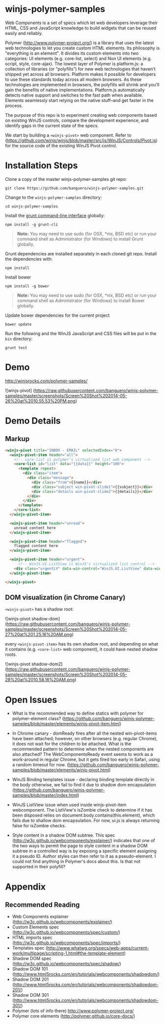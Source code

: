 winjs-polymer-samples
=====================

Web Components is a set of specs which let web developers leverage their HTML, CSS and JavaScript knowledge to build widgets that can be reused easily and reliably.

Polymer (http://www.polymer-project.org/) is a library that uses the latest web technologies to let you create custom HTML elements. Its philosophy is "everything is an element". It divides its custom elements into two categories: UI elements (e.g. core-list, select) and Non UI elements (e.g. script, style, core-ajax). The lowest layer of Polymer is platform.js: a collection of libraries (or “polyfills”) for new web technologies that haven’t shipped yet across all browsers. Platform makes it possible for developers to use these standards today across all modern browsers. As these technologies are implemented in browsers, the polyfills will shrink and you’ll gain the benefits of native implementations. Platform.js automatically detects native support and switches to the fast path when available. Elements seamlessly start relying on the native stuff–and get faster in the process.

The purpose of this repo is to experiment creating web components based on existing WinJS controls, compare the development experience, and identify gaps in the current state of the specs.

We start by building a `<winjs-pivot>` web component. Refer to (https://github.com/winjs/winjs/blob/master/src/js/WinJS/Controls/Pivot.js) for the source code of the existing WinJS Pivot control.

# Installation Steps

Clone a copy of the master winjs-polymer-samples git repo:
```
git clone https://github.com/banguero/winjs-polymer-samples.git
```

Change to the `winjs-polymer-samples` directory:
```
cd winjs-polymer-samples
```

Install the [grunt command-line interface](https://github.com/gruntjs/grunt-cli) globally:
```
npm install -g grunt-cli
```

> **Note:** You may need to use sudo (for OSX, *nix, BSD etc) or run your command shell as Administrator (for Windows) to install Grunt globally.

Grunt dependencies are installed separately in each cloned git repo. Install the dependencies with:
```
npm install
```

Install bower
```
npm install -g bower
```

> **Note:** You may need to use sudo (for OSX, *nix, BSD etc) or run your command shell as Administrator (for Windows) to install Bower globally.

Update bower dependencies for the current project
```
bower update
```

Run the following and the WinJS JavaScript and CSS files will be put in the `bin` directory:
```
grunt test
```

# Demo

http://winjsrocks.com/polymer-samples/

![winjs-pivot] (https://raw.githubusercontent.com/banguero/winjs-polymer-samples/master/screenshots/Screen%20Shot%202014-05-26%20at%2010.55.53%20PM.png)

# Demo Details

## Markup

```html
<winjs-pivot title="INBOX - EMAIL" selectedIndex="0">
  <winjs-pivot-item header="all">
    <!-- core-list is polymer's virtualized list web component -->
    <core-list id="list" data="{{data}}" height="100">
      <template repeat>
        <div class="item">
          <div class="message">
            <div class="from">{{name}}</div>
            <div class="subject win-pivot-slide1">{{subject}}</div>
            <div class="details win-pivot-slide2">{{details}}</div>
          </div>
        </div>
      </template>
    </core-list>
  </winjs-pivot-item>

  <winjs-pivot-item header="unread">
    unread content here
  </winjs-pivot-item>

  <winjs-pivot-item header="flagged">
    flagged content here
  </winjs-pivot-item>

  <winjs-pivot-item header="urgent">
      <!-- WinJS.UI.ListView is WinJS's virtualized list control -->
    <div class="urgentLV" data-win-control="WinJS.UI.ListView" data-win-options="{ itemDataSource: Urgent.dataSource, layout: { type: WinJS.UI.ListLayout }, itemTemplate: select('.mailItemTemplate'), selectionMode: 'none' }"></div>
  </winjs-pivot-item>

</winjs-pivot>
```

## DOM visualization (in Chrome Canary)

`<winjs-pivot>` has a shadow root:

![winjs-pivot shadow-dom] (https://raw.githubusercontent.com/banguero/winjs-polymer-samples/master/screenshots/Screen%20Shot%202014-05-27%20at%201.25.16%20AM.png)

every `<winjs-pivot-item>` has its own shadow root, and depending on what it contains (e.g. `<core-list>` web component), it could have nested shadow roots.

![winjs-pivot shadow-dom2] (https://raw.githubusercontent.com/banguero/winjs-polymer-samples/master/screenshots/Screen%20Shot%202014-05-28%20at%2010.58.16%20AM.png)

# Open Issues

* What is the recommended way to define statics with polymer for polymer-element class? (https://github.com/banguero/winjs-polymer-samples/blob/master/elements/winjs-pivot-item.html)

* In Chrome canary - domReady fires after all the nested win-pivot-items have been attached; however, on other browsers (e.g. regular Chrome), it does not wait for the children to be attached. What is the recommended pattern to determine when the nested components are also attached? The WebComponentsReady event seems to work as a work-around in regular Chrome, but it gets fired too early in Safari, using a random timeout for now. (https://github.com/banguero/winjs-polymer-samples/blob/master/elements/winjs-pivot.html)

* WinJS Binding templates issue - declaring binding template directly in the body otherwise, we fail to find it due to shadow dom encapsulation (https://github.com/banguero/winjs-polymer-samples/blob/master/index.html)

* WinJS ListView issue when used inside winjs-pivot-item webcomponent. The ListView's isZombie check to determine if it has been disposed relies on document.body.contains(this.element), which fails due to shallow dom encapsulation. For now, ui.js is always returning false for isZombie checks.

* Style content in a shadow DOM subtree. This spec (http://w3c.github.io/webcomponents/explainer/) indicates that one of the two ways to permit the page to style content in a shadow DOM subtree in a controlled way is by exposing a specific element assigning it a pseudo ID. Author styles can then refer to it as a pseudo-element. I could not find anything in Polymer's docs about this. Is that not supported in their polyfill?

# Appendix

## Recommended Reading

* Web Components explainer (http://w3c.github.io/webcomponents/explainer/)
* Custom Elements spec (http://w3c.github.io/webcomponents/spec/custom/)
* HTML imports spec (http://w3c.github.io/webcomponents/spec/imports/)
* Templates spec (http://www.whatwg.org/specs/web-apps/current-work/multipage/scripting-1.html#the-template-element)
* Shadow DOM spec (http://w3c.github.io/webcomponents/spec/shadow/)
* Shadow DOM 101 (http://www.html5rocks.com/en/tutorials/webcomponents/shadowdom/)
* Shadow DOM 201 (http://www.html5rocks.com/en/tutorials/webcomponents/shadowdom-201/)
* Shadow DOM 301 (http://www.html5rocks.com/en/tutorials/webcomponents/shadowdom-301/)
* Polymer (lots of info there) http://www.polymer-project.org/
* Polymer core elements (http://polymer.github.io/core-docs/)


